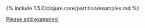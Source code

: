 {% include 1.5.0/clojure.core/partition/examples.md %}

[Please add examples!](https://github.com/arrdem/grimoire/edit/master/_includes/1.6.0/clojure.core/partition/examples.md)
